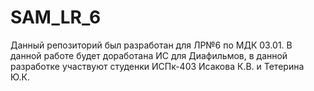 # SAM_LR_6
Данный репозиторий был разработан для ЛР№6 по МДК 03.01. В данной работе будет доработана ИС для Диафильмов, в данной разработке участвуют студенки ИСПк-403 Исакова К.В. и Тетерина Ю.К.
